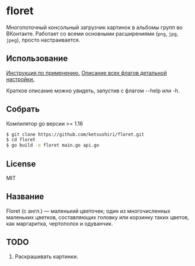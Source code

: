 # floret
Многопоточный консольный загрузчик картинок в альбомы групп во ВКонтакте. Работает со всеми основными расширениями (`png`, `jpg`, `jpeg`), просто настраивается.

## Использование
[Инструкция по применению.](https://github.com/ketsushiri/floret/tree/main/docs/Usage.md) [Описание всех флагов детальной настройки.](https://github.com/ketsushiri/floret/blob/main/docs/Flags.md)

Краткое описание можно увидеть, запустив с флагом --help или -h.

## Собрать
Компилятор go версии >= 1.16
```bash
$ git clone https://github.com/ketsushiri/floret.git
$ cd floret
$ go build -o floret main.go api.go
```

## License
MIT

## Название
Floret (с англ.) — маленький цветочек; один из многочисленных маленьких цветков, составляющих головку или корзинку таких цветов, как маргаритка, чертополох и одуванчик.

## TODO
1. Раскрашивать картинки.
